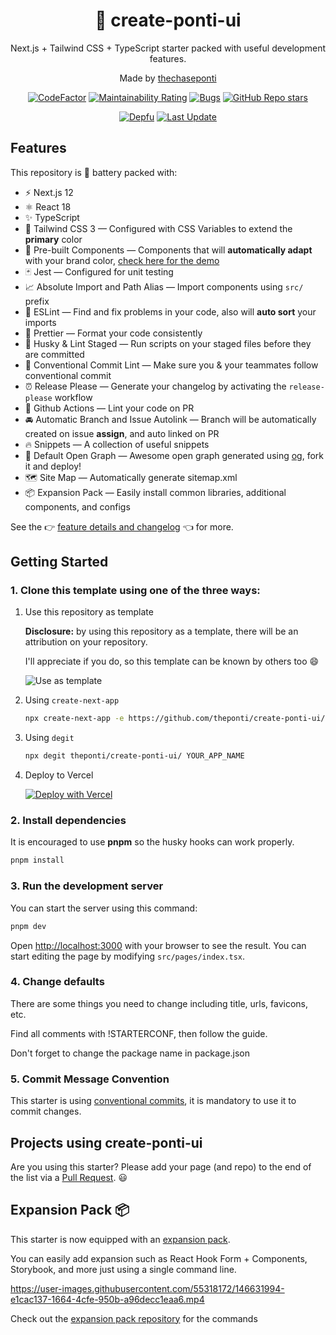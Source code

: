 <div align="center">
  <h1>🔋 create-ponti-ui</h1>
  <p>Next.js + Tailwind CSS + TypeScript starter packed with useful development features.</p>
  <p>Made by <a href="https://twitter.com/thechaseponti">thechaseponti</a></p>
  
  
  [![CodeFactor](https://www.codefactor.io/repository/theponti/create-ponti-ui/badge/main)](https://www.codefactor.io/repository/github/theponti/create-ponti-ui/overview/main)
  [![Maintainability Rating](https://sonarcloud.io/api/project_badges/measure?project=theponti_create-ponti-ui&metric=sqale_rating)](https://sonarcloud.io/dashboard?id=theponti_create-ponti-ui)
  [![Bugs](https://sonarcloud.io/api/project_badges/measure?project=theponti_create-ponti-ui&metric=bugs)](https://sonarcloud.io/dashboard?id=theponti_create-ponti-ui)
  [![GitHub Repo stars](https://img.shields.io/github/stars/theponti/create-ponti-ui/)](https://github.com/theponti/create-ponti-ui/stargazers)
  
  [![Depfu](https://badges.depfu.com/badges/fc6e730632ab9dacaf7df478a08684a7/overview.svg)](https://depfu.com/github/theponti/create-ponti-ui/?project_id=30160)
  [![Last Update](https://img.shields.io/badge/deps%20update-every%20sunday-blue.svg)](https://shields.io/)
</div>

## Features

This repository is 🔋 battery packed with:

- ⚡️ Next.js 12
- ⚛️ React 18
- ✨ TypeScript
- 💨 Tailwind CSS 3 — Configured with CSS Variables to extend the **primary** color
- 💎 Pre-built Components — Components that will **automatically adapt** with your brand color, [check here for the demo](https://tsnext-tw.thcl.dev/components)
- 🃏 Jest — Configured for unit testing
- 📈 Absolute Import and Path Alias — Import components using `src/` prefix
- 📏 ESLint — Find and fix problems in your code, also will **auto sort** your imports
- 💖 Prettier — Format your code consistently
- 🐶 Husky & Lint Staged — Run scripts on your staged files before they are committed
- 🤖 Conventional Commit Lint — Make sure you & your teammates follow conventional commit
- ⏰ Release Please — Generate your changelog by activating the `release-please` workflow
- 👷 Github Actions — Lint your code on PR
- 🚘 Automatic Branch and Issue Autolink — Branch will be automatically created on issue **assign**, and auto linked on PR
- 🔥 Snippets — A collection of useful snippets
- 👀 Default Open Graph — Awesome open graph generated using [og](https://github.com/theodorusclarence/og), fork it and deploy!
- 🗺 Site Map — Automatically generate sitemap.xml
- 📦 Expansion Pack — Easily install common libraries, additional components, and configs

See the 👉 [feature details and changelog](https://github.com/theponti/create-ponti-ui/blob/main/CHANGELOG.md) 👈 for more.

## Getting Started

### 1. Clone this template using one of the three ways:

1. Use this repository as template

   **Disclosure:** by using this repository as a template, there will be an attribution on your repository.

   I'll appreciate if you do, so this template can be known by others too 😄

   ![Use as template](https://user-images.githubusercontent.com/55318172/129183039-1a61e68d-dd90-4548-9489-7b3ccbb35810.png)

2. Using `create-next-app`

   ```bash
   npx create-next-app -e https://github.com/theponti/create-ponti-ui/ project-name
   ```

3. Using `degit`

   ```bash
   npx degit theponti/create-ponti-ui/ YOUR_APP_NAME
   ```

4. Deploy to Vercel

   [![Deploy with Vercel](https://vercel.com/button)](https://vercel.com/new/git/external?repository-url=https%3A%2F%2Fgithub.com%2Ftheponti%2Fcreate-ponti-ui)

### 2. Install dependencies

It is encouraged to use **pnpm** so the husky hooks can work properly.

```bash
pnpm install
```

### 3. Run the development server

You can start the server using this command:

```bash
pnpm dev
```

Open [http://localhost:3000](http://localhost:3000) with your browser to see the result. You can start editing the page by modifying `src/pages/index.tsx`.

### 4. Change defaults

There are some things you need to change including title, urls, favicons, etc.

Find all comments with !STARTERCONF, then follow the guide.

Don't forget to change the package name in package.json

### 5. Commit Message Convention

This starter is using [conventional commits](https://www.conventionalcommits.org/en/v1.0.0/), it is mandatory to use it to commit changes.

## Projects using create-ponti-ui

<!--
TEMPLATE
- [sitename](https://sitelink.com) ([Source](https://github.com/githublink))
- [sitename](https://sitelink.com)
-->

Are you using this starter? Please add your page (and repo) to the end of the list via a [Pull Request](https://github.com/theponti/create-ponti-ui/edit/main/README.md). 😃

## Expansion Pack 📦

This starter is now equipped with an [expansion pack](https://github.com/theodorusclarence/expansion-pack).

You can easily add expansion such as React Hook Form + Components, Storybook, and more just using a single command line.

https://user-images.githubusercontent.com/55318172/146631994-e1cac137-1664-4cfe-950b-a96decc1eaa6.mp4

Check out the [expansion pack repository](https://github.com/theodorusclarence/expansion-pack) for the commands

